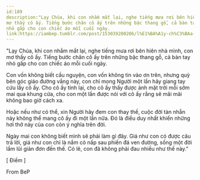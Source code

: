 ```yaml
---
id:189
description:"Lạy Chúa, khi con nhắm mắt lại, nghe tiếng mưa rơi bên hiên nhà mình, con
mơ thấy cô ấy. Tiếng bước chân cô ấy trên những bậc thang gỗ, cả bàn tay
nhỏ gấp cho con chiếc áo mỗi cuối ngày.
link:https://iambep.tumblr.com/post/153039200206/l%E1%BA%A1y-ch%C3%BAa-khi-con-nh%E1%BA%AFm-m%E1%BA%AFt-l%E1%BA%A1i-nghe-ti%E1%BA%BFng-m%C6%B0a
---
```


"Lạy Chúa, khi con nhắm mắt lại, nghe tiếng mưa rơi bên hiên nhà mình, con
mơ thấy cô ấy. Tiếng bước chân cô ấy trên những bậc thang gỗ, cả bàn tay
nhỏ gấp cho con chiếc áo mỗi cuối ngày.

Con vốn không biết cầu nguyện, con vốn không tin vào ơn trên, nhưng quỳ
bên góc giáo đường vắng này, con chỉ mong Người một lần hãy giang tay cứu
lấy cô ấy. Cho cô ấy tỉnh lại, cho cô ấy thấy được ánh mặt trời mỗi sớm
mai qua khung cửa, cho con một lần được nói với cô ấy rằng sẽ mãi mãi không
bao giờ cách xa.

Hoặc nếu như có thể, xin Người hãy đem con thay thế, cuộc đời tàn nhẫn này
không thể mang cô ấy đi một lần nữa. Đó là điều duy nhất khiến những hơi
thở này của con còn ý nghĩa trên đời.

Ngày mai con không biết mình sẽ phải làm gì đây. Giá như con có được câu
trả lời, giá như con chỉ là nắm cỏ nấp sau phiến đá ven đường, sống một
đời lầm lũi giản đơn đến thế. Có lẽ, con đã không phải đau nhiều như thế
này."

[ Điếm ]

From BeP